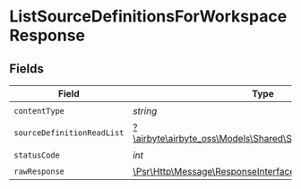 # ListSourceDefinitionsForWorkspaceResponse


## Fields

| Field                                                                                                           | Type                                                                                                            | Required                                                                                                        | Description                                                                                                     |
| --------------------------------------------------------------------------------------------------------------- | --------------------------------------------------------------------------------------------------------------- | --------------------------------------------------------------------------------------------------------------- | --------------------------------------------------------------------------------------------------------------- |
| `contentType`                                                                                                   | *string*                                                                                                        | :heavy_check_mark:                                                                                              | N/A                                                                                                             |
| `sourceDefinitionReadList`                                                                                      | [?\airbyte\airbyte_oss\Models\Shared\SourceDefinitionReadList](../../models/shared/SourceDefinitionReadList.md) | :heavy_minus_sign:                                                                                              | Successful operation                                                                                            |
| `statusCode`                                                                                                    | *int*                                                                                                           | :heavy_check_mark:                                                                                              | N/A                                                                                                             |
| `rawResponse`                                                                                                   | [\Psr\Http\Message\ResponseInterface](https://www.php-fig.org/psr/psr-7/#33-psrhttpmessageresponseinterface)    | :heavy_minus_sign:                                                                                              | N/A                                                                                                             |